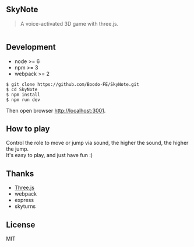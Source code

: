## SkyNote

> A voice-activated 3D game with three.js.

![]()

## Development

- node >= 6
- npm >= 3
- webpack >= 2


```
$ git clone https://github.com/Boodo-FE/SkyNote.git
$ cd SkyNote
$ npm install
$ npm run dev
```

Then open browser [http://localhost:3001](http://localhost:3001).  

## How to play
Control the role to move or jump via sound, the higher the sound, the higher the jump.  
It's easy to play, and just have fun :)

## Thanks

- [Three.js](https://threejs.org)
- webpack
- express
- skyturns

## License
MIT